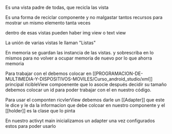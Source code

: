 Es una vista padre de todas, que recicla las vista

Es una forma de reciclar componente y no malgastar tantos recursos para mostrar un mismo elemento tanta veces 

dentro de esas vistas pueden haber img view o text view

La unión de varias vistas le llaman "Listas"  

En memoria se guardan las instancia de las vistas. y sobrescriba en lo mismos para no volver a ocupar memoria de nuevo por lo que ahorra memoria


Para trabajar con el debemos colocar en [[PROGRAMACION-DE-MULTIMEDIA-Y-DISPOSITIVOS-MOVILES/Curso_android_studio/xml]] principal ricibleView compoenente que lo asocie después decidir su tamaño debemos colocar un id para poder trabajar con el en nuestro código.

Para usar el componten ricvlerView debemos darle un [[Adapter]] que este le dice y le da la informacion que debe colcoar en nuestro componente y el [[holder]] es la clase que lo pinta

En nuestro activyt main inicializamos un adapter una vez configurados estos para poder usarlo